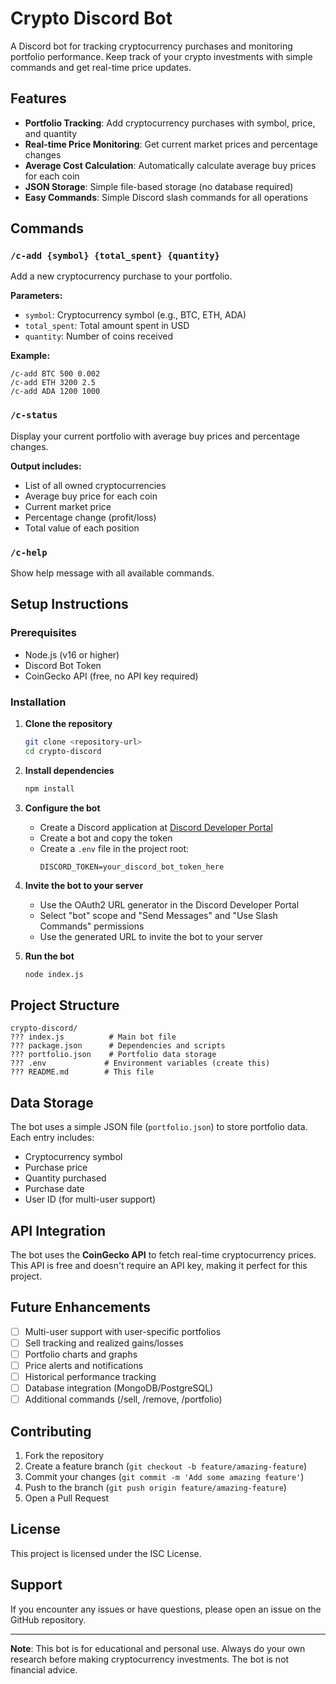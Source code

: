 # Crypto Discord Bot

A Discord bot for tracking cryptocurrency purchases and monitoring portfolio performance. Keep track of your crypto investments with simple commands and get real-time price updates.

## Features

- **Portfolio Tracking**: Add cryptocurrency purchases with symbol, price, and quantity
- **Real-time Price Monitoring**: Get current market prices and percentage changes
- **Average Cost Calculation**: Automatically calculate average buy prices for each coin
- **JSON Storage**: Simple file-based storage (no database required)
- **Easy Commands**: Simple Discord slash commands for all operations

## Commands

### `/c-add {symbol} {total_spent} {quantity}`
Add a new cryptocurrency purchase to your portfolio.

**Parameters:**
- `symbol`: Cryptocurrency symbol (e.g., BTC, ETH, ADA)
- `total_spent`: Total amount spent in USD
- `quantity`: Number of coins received

**Example:**
```
/c-add BTC 500 0.002
/c-add ETH 3200 2.5
/c-add ADA 1200 1000
```

### `/c-status`
Display your current portfolio with average buy prices and percentage changes.

**Output includes:**
- List of all owned cryptocurrencies
- Average buy price for each coin
- Current market price
- Percentage change (profit/loss)
- Total value of each position

### `/c-help`
Show help message with all available commands.

## Setup Instructions

### Prerequisites
- Node.js (v16 or higher)
- Discord Bot Token
- CoinGecko API (free, no API key required)

### Installation

1. **Clone the repository**
   ```bash
   git clone <repository-url>
   cd crypto-discord
   ```

2. **Install dependencies**
   ```bash
   npm install
   ```

3. **Configure the bot**
   - Create a Discord application at [Discord Developer Portal](https://discord.com/developers/applications)
   - Create a bot and copy the token
   - Create a `.env` file in the project root:
     ```
     DISCORD_TOKEN=your_discord_bot_token_here
     ```

4. **Invite the bot to your server**
   - Use the OAuth2 URL generator in the Discord Developer Portal
   - Select "bot" scope and "Send Messages" and "Use Slash Commands" permissions
   - Use the generated URL to invite the bot to your server

5. **Run the bot**
   ```bash
   node index.js
   ```

## Project Structure

```
crypto-discord/
??? index.js          # Main bot file
??? package.json      # Dependencies and scripts
??? portfolio.json    # Portfolio data storage
??? .env             # Environment variables (create this)
??? README.md        # This file
```

## Data Storage

The bot uses a simple JSON file (`portfolio.json`) to store portfolio data. Each entry includes:
- Cryptocurrency symbol
- Purchase price
- Quantity purchased
- Purchase date
- User ID (for multi-user support)

## API Integration

The bot uses the **CoinGecko API** to fetch real-time cryptocurrency prices. This API is free and doesn't require an API key, making it perfect for this project.

## Future Enhancements

- [ ] Multi-user support with user-specific portfolios
- [ ] Sell tracking and realized gains/losses
- [ ] Portfolio charts and graphs
- [ ] Price alerts and notifications
- [ ] Historical performance tracking
- [ ] Database integration (MongoDB/PostgreSQL)
- [ ] Additional commands (/sell, /remove, /portfolio)

## Contributing

1. Fork the repository
2. Create a feature branch (`git checkout -b feature/amazing-feature`)
3. Commit your changes (`git commit -m 'Add some amazing feature'`)
4. Push to the branch (`git push origin feature/amazing-feature`)
5. Open a Pull Request

## License

This project is licensed under the ISC License.

## Support

If you encounter any issues or have questions, please open an issue on the GitHub repository.

---

**Note**: This bot is for educational and personal use. Always do your own research before making cryptocurrency investments. The bot is not financial advice.
